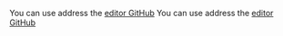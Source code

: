 
You can use address the [editor GitHub](https://mail-proxy04.beyondsoft.com/BYSAzure-Mail01/mail/jiapengtao.nsf?OpenDatabase) 
You can use address the [editor GitHub](https://e-cology.beyondsoft.com/login/Login.jsp?logintype=1) 
